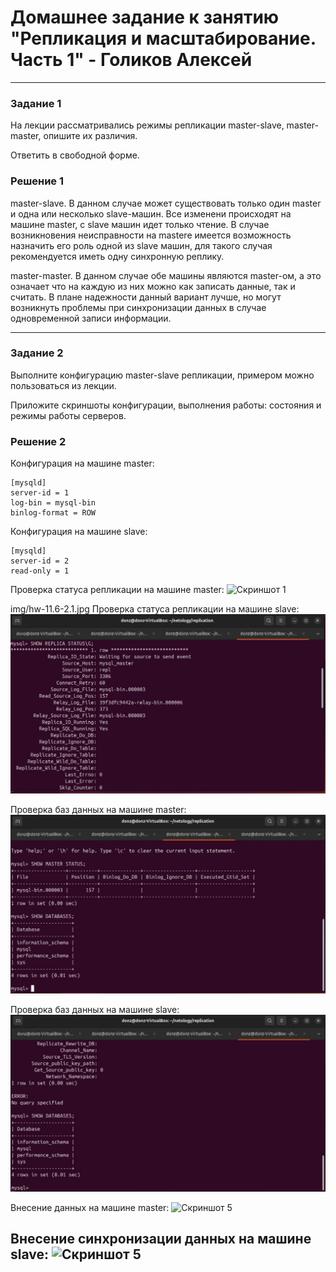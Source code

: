 # Домашнее задание к занятию "Репликация и масштабирование. Часть 1" - Голиков Алексей

---

### Задание 1

На лекции рассматривались режимы репликации master-slave, master-master, опишите их различия.

Ответить в свободной форме.

### Решение 1

master-slave. В данном случае может существовать только один master и одна или несколько slave-машин. Все изменени происходят на машине master, с slave машин идет только чтение. В случае возникновения неисправности на mastere имеется возможность назначить его роль одной из slave машин, для такого случая рекомендуется иметь одну синхронную реплику. 

master-master. В данном случае обе машины являются master-ом, а это означает что на каждую из них можно как записать данные, так и считать. В плане надежности данный вариант лучше, но могут возникнуть проблемы при синхронизации данных в случае одновременной записи информации.

---

### Задание 2

Выполните конфигурацию master-slave репликации, примером можно пользоваться из лекции.

Приложите скриншоты конфигурации, выполнения работы: состояния и режимы работы серверов.

### Решение 2

Конфигурация на машине master:
```
[mysqld]
server-id = 1
log-bin = mysql-bin
binlog-format = ROW
```

Конфигурация на машине slave:
```
[mysqld]
server-id = 2
read-only = 1
```

Проверка статуса репликации на машине master:
![Скриншот 1](https://github.com/donz-tt/hw-11.6_replication_1/blob/main/img/hw-11.6-2.1.jpg)

img/hw-11.6-2.1.jpg
Проверка статуса репликации на машине slave:
![Скриншот 2](https://github.com/donz-tt/hw-11-6_replication_1/blob/main/img/hw-11.6-2.2.jpg)

Проверка баз данных на машине master:
![Скриншот 3](https://github.com/donz-tt/hw-11-6_replication_1/blob/main/img/hw-11.6-2.3.jpg)

Проверка баз данных на машине slave:
![Скриншот 4](https://github.com/donz-tt/hw-11-6_replication_1/blob/main/img/hw-11.6-2.4.jpg)

Внесение данных на машине master:
![Скриншот 5](https://github.com/donz-tt/hw-11-6_replication_1/blob/main/img/hw-11.6-2.5jpg)

Внесение синхронизации данных на машине slave:
![Скриншот 5](https://github.com/donz-tt/hw-11-6_replication_1/blob/main/img/hw-11.6-2.6jpg)
---

